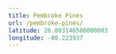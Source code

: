 ```yaml
---
title: Pembroke Pines
url: /pembroke-pines/
latitude: 26.003146500000003
longitude: -80.223937
---
```

